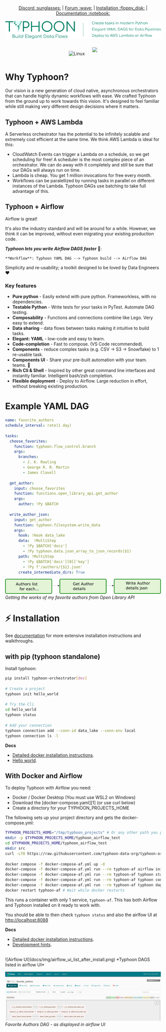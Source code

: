 
<p align="center">
<br>
 <a href="https://discord.gg/XxV5MAF8Xt">Discord :sunglasses:</a> |
 <a href="https://typhoon.talkyard.net/">Forum :wave:</a> |
 <a href="https://typhoon-data-org.github.io/typhoon-orchestrator/getting-started/installation.html#with-pip">Installation :floppy_disk:</a> |
 <a href="https://typhoon-data-org.github.io/typhoon-orchestrator/index.html">Documentation :notebook: </a>
<br>️
<br>
<img src="https://raw.githubusercontent.com/typhoon-data-org/typhoon-orchestrator/f1520188bd639f9a63cf59cdc89d587096d0de4e/docs/img/typhoon_logo_large_tagline_extended.png" >

<p align="center">
<img style="margin: 10px" src="https://img.shields.io/github/license/typhoon-data-org/typhoon-orchestrator.svg" alt="Linux" height="20" />
<img style="margin: 10px" src="https://github.com/typhoon-data-org/typhoon-orchestrator/actions/workflows/docker-image.yml/badge.svg" />
</p>



# Why Typhoon?

Our vision is a new generation of cloud native, asynchronous orchestrators that can handle highly dynamic workflows with ease. We crafted Typhoon from the ground up to work towards this vision. It's designed to feel familiar while still making very different design decisions where it matters. 

## Typhoon + AWS Lambda

A Serverless orchestrator has the potential to be infinitely scalable and extremely cost efficient at the same time. We think AWS Lambda is ideal for this:

- CloudWatch Events can trigger a Lambda on a schedule, so we get scheduling for free! A scheduler is the most complex piece of an orchestrator. We can do away with it completely and still be sure that our DAGs will always run on time.
- Lambda is cheap. You get 1 million invocations for free every month.
- Workflows can be paralellized by running tasks in parallel on different instances of the Lambda. Typhoon DAGs use batching to take full advantage of this.

## Typhoon + Airflow

Airflow is great! 

It's also the industry standard and will be around for a while. However, we think it can be improved, without even migrating your existing production code.  

***Typhoon lets you write Airflow DAGS faster*** :rocket::
  
    **Workflow**: Typhoon YAML DAG --> Typhoon build --> Airflow DAG 

Simplicity and re-usability; a toolkit designed to be loved by Data Engineers :heart:

### Key features

- **Pure python** - Easily extend with pure python. Frameworkless, with no dependencies.
- **Testable Python** - Write tests for your tasks in PyTest. Automate DAG testing. 
- **Composability** - Functions and connections combine like Lego. Very easy to extend.
- **Data sharing** - data flows between tasks making it intuitive to build tasks.
- **Elegant: YAML** - low-code and easy to learn.
- **Code-completion** - Fast to compose. (VS Code recommended).
- **Components** - reduce complex tasks (e.g. CSV → S3 → Snowflake) to 1 re-usable task.
- **Components UI** -  Share your pre-built automation with your team. teams. :raised_hands:
- **Rich Cli & Shell** - Inspired by other great command line interfaces and instantly familiar. Intelligent bash/zsh completion.
- **Flexible deployment** - Deploy to Airflow. Large reduction in effort, without breaking existing production.

# Example YAML DAG
    
```yaml
name: favorite_authors
schedule_interval: rate(1 day)

tasks:
  choose_favorites:
    function: typhoon.flow_control.branch
    args:
      branches:
        - J. K. Rowling
        - George R. R. Martin
        - James Clavell

  get_author:
    input: choose_favorites
    function: functions.open_library_api.get_author
    args:
      author: !Py $BATCH

  write_author_json:
    input: get_author
    function: typhoon.filesystem.write_data    
    args:
      hook: !Hook data_lake
      data:  !MultiStep
        - !Py $BATCH['docs']
        - !Py typhoon.data.json_array_to_json_records($1)
      path: !MultiStep 
        - !Py $BATCH['docs'][0]['key']
        - !Py f'/authors/{$1}.json'
      create_intermediate_dirs: True
```


![Favorite Authors](docs/img/open_library_example_dag.png)
*Getting the works of my favorite authors from Open Library API*


# ⚡ Installation

See [documentation](https://typhoon-data-org.github.io/typhoon-orchestrator/getting-started/installation.html) for more extensive installation instructions and walkthroughs.

## with pip (typhoon standalone)

Install typhoon: 
```bash
pip install typhoon-orchestrator[dev]

# Create a project
typhoon init hello_world

# Try the Cli
cd hello_world
typhoon status

# Add your connection
typhoon connection add --conn-id data_lake --conn-env local
typhoon connection ls -l
```
**Docs**
- [Detailed docker installation instructions](https://typhoon-data-org.github.io/typhoon-orchestrator/getting-started/installation.html#directories).
- [Hello world](https://typhoon-data-org.github.io/typhoon-orchestrator/getting-started/installation.html#directories).


## With Docker and Airflow

To deploy Typhoon with Airflow you need: 

- Docker / Docker Desktop (You must use WSL2 on Windows) 
- Download the [docker-compose.yaml][1]  (or use curl below)
- Create a directory for your TYPHOON_PROJECTS_HOME

The following sets up your project directory and gets the docker-compose.yml:
```bash
TYPHOON_PROJECTS_HOME="/tmp/typhoon_projects" # Or any other path you prefer
mkdir -p $TYPHOON_PROJECTS_HOME/typhoon_airflow_test
cd $TYPHOON_PROJECTS_HOME/typhoon_airflow_test
mkdir src
curl -LfO https://raw.githubusercontent.com/typhoon-data-org/typhoon-orchestrator/master/docker-compose-af.yml

docker compose -f docker-compose-af.yml up -d  
docker-compose -f docker-compose-af.yml run --rm typhoon-af airflow initdb
docker-compose -f docker-compose-af.yml run --rm typhoon-af typhoon status
docker-compose -f docker-compose-af.yml run --rm typhoon-af typhoon connection add --conn-id data_lake --conn-env local  # Adding our first connection!
docker-compose -f docker-compose-af.yml run --rm typhoon-af typhoon dag build --all
docker restart typhoon-af # Wait while docker restarts
```

This runs a container with only 1 service, `typhoon-af`. This has both Airflow and Typhoon installed on it ready to work with.

You should be able to then check `typhoon status` and also the airlfow UI at [http://localhost:8088](http://localhost:8088)

**Docs**
- [Detailed docker installation instructions](https://typhoon-data-org.github.io/typhoon-orchestrator/getting-started/installation.html#directories).
- [Development hints](https://typhoon-data-org.github.io/typhoon-orchestrator/getting-started/installation.html#directories).

<br>
![Airflow UI](docs/img/airflow_ui_list_after_install.png)
*Typhoon DAGS listed in airflow UI*



![Airflow Favorite Author](docs/img/airflow_favorite_author_basic_dag.PNG)
*Favorite Authors DAG - as displayed in airflow UI*

